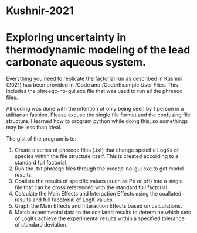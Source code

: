 # Kushnir-2021
# Exploring uncertainty in thermodynamic modeling of the lead carbonate aqueous system.

Everything you need to replicate the factorial run as described in Kushnir (2021) has been provided in /Code and /Code/Example User Files. This includes the phreeqc-no-gui.exe file that was used to run all the phreeqc files. 

All coding was done with the intention of only being seen by 1 person in a utilitarian fashion. Please excuse the single file format and the confusing file structure. I learned how to program python while doing this, so somethings may be less than ideal.

The gist of the program is to:
1. Create a series of phreeqc files (.txt) that change speicific LogKs of species within the file structure itself. This is created according to a standard full factorial.
2. Run the .txt phreeqc files through the preeqc-no-gui.exe to get model results.
3. Coallate the results of specific values (such as Pb or pH) into a single file that can be cross referenced with the standard full factorial.
4. Calculate the Main Effects and Interaction Effects using the coallated results and full facotorial of LogK values.
5. Graph the Main Effects and Interaction Effects based on calculations.
6. Match experimental data to the coallated results to determine which sets of LogKs achieve the experimental results within a specified tolerance of standard deviation.
